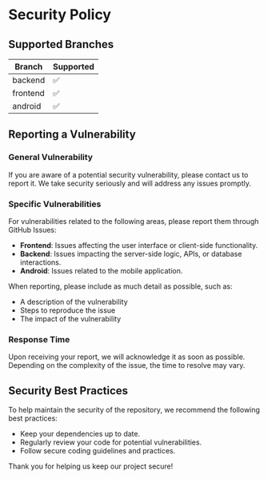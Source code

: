 # Security Policy

## Supported Branches

| Branch    | Supported          |
| --------- | ------------------ |
| backend   | :white_check_mark: |
| frontend  | :white_check_mark: |
| android   | :white_check_mark: |

## Reporting a Vulnerability

### General Vulnerability

If you are aware of a potential security vulnerability, please contact us to report it. We take security seriously and will address any issues promptly.

### Specific Vulnerabilities

For vulnerabilities related to the following areas, please report them through GitHub Issues:

- **Frontend**: Issues affecting the user interface or client-side functionality.
- **Backend**: Issues impacting the server-side logic, APIs, or database interactions.
- **Android**: Issues related to the mobile application.

When reporting, please include as much detail as possible, such as:

- A description of the vulnerability
- Steps to reproduce the issue
- The impact of the vulnerability

### Response Time

Upon receiving your report, we will acknowledge it as soon as possible. Depending on the complexity of the issue, the time to resolve may vary.

## Security Best Practices

To help maintain the security of the repository, we recommend the following best practices:

- Keep your dependencies up to date.
- Regularly review your code for potential vulnerabilities.
- Follow secure coding guidelines and practices.

Thank you for helping us keep our project secure!
